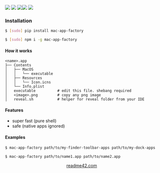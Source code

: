 <!--
https://readme42.com
-->



[![](https://img.shields.io/badge/OS-Unix-blue.svg?longCache=True)]()
[![](https://img.shields.io/pypi/v/mac-app-factory.svg?maxAge=3600)](https://pypi.org/project/mac-app-factory/)
[![](https://img.shields.io/npm/v/mac-app-factory.svg?maxAge=3600)](https://www.npmjs.com/package/mac-app-factory)[![](https://img.shields.io/badge/License-Unlicense-blue.svg?longCache=True)](https://unlicense.org/)
[![](https://github.com/andrewp-as-is/mac-app-factory/workflows/tests42/badge.svg)](https://github.com/andrewp-as-is/mac-app-factory/actions)

### Installation
```bash
$ [sudo] pip install mac-app-factory
```

```bash
$ [sudo] npm i -g mac-app-factory
```

#### How it works
```
<name>.app
├── Contents
│   ├── MacOS
│   │   └── executable
│   ├── Resources
│   │   └── Icon.icns
│   └── Info.plist
│   executable          # edit this file. shebang required
│   <image>.png         # copy any png image
│   reveal.sh           # helper for reveal folder from your IDE
```

#### Features
+   super fast (pure shell)
+   safe (native apps ignored)

#### Examples
```bash
$ mac-app-factory path/to/my-finder-toolbar-apps path/to/my-dock-apps
```

```bash
$ mac-app-factory path/to/name1.app path/to/name2.app
```

<p align="center">
    <a href="https://readme42.com/">readme42.com</a>
</p>